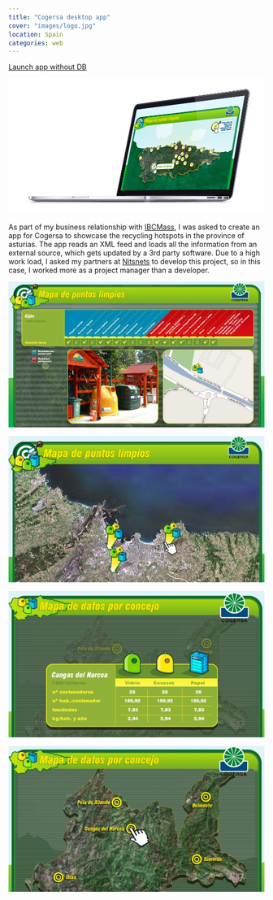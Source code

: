 ```yaml
---
title: "Cogersa desktop app"
cover: "images/logo.jpg"
location: Spain
categories: web
---
```


<p class="align-center">
<a class="btn" href="http://work.joanmira.com/desktop/cogersa/cms.swf" target="_blank">Launch app without DB</a>
</p>

![](./images/1.jpg)

As part of my business relationship with [IBCMass](http://www.ibcmass.com/), I was asked to create an app for Cogersa to showcase the recycling hotspots in the province of asturias. The app reads an XML feed and loads all the information from an external source, which gets updated by a 3rd party software. Due to a high work load, I asked my partners at [Nitsnets](www.nitsnets.com) to develop this project, so in this case, I worked more as a project manager than a developer.

![](./images/2.jpg)

![](./images/3.jpg)

![](./images/4.jpg)

![](./images/5.jpg)

